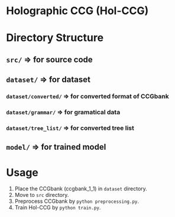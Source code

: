 # Holographic CCG (Hol-CCG)

# Directory Structure
## `src/` => for source code

## `dataset/` => for dataset
### `dataset/converted/` => for converted format of CCGbank
### `dataset/grammar/` => for gramatical data 
### `dataset/tree_list/` => for converted tree list

## `model/` => for trained model

# Usage
1. Place the CCGbank (ccgbank_1_1) in `dataset` directory.
2. Move to `src` directory.
3. Preprocess CCGbank by `python preprocessing.py`.
3. Train Hol-CCG by `python train.py`.
